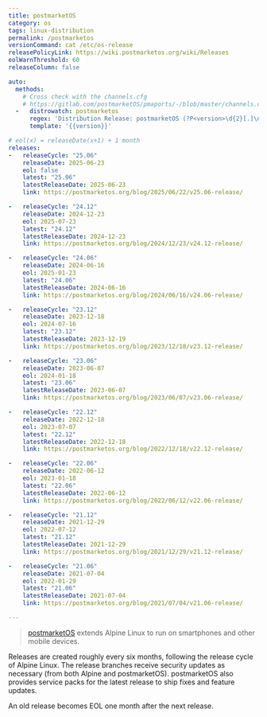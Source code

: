 ```yaml
---
title: postmarketOS
category: os
tags: linux-distribution
permalink: /postmarketos
versionCommand: cat /etc/os-release
releasePolicyLink: https://wiki.postmarketos.org/wiki/Releases
eolWarnThreshold: 60
releaseColumn: false

auto:
  methods:
    # Cross check with the channels.cfg
    # https://gitlab.com/postmarketOS/pmaports/-/blob/master/channels.cfg?ref_type=heads
  -   distrowatch: postmarketos
      regex: 'Distribution Release: postmarketOS (?P<version>\d{2}[.]\d{2})'
      template: '{{version}}'

# eol(x) = releaseDate(x+1) + 1 month
releases:
-   releaseCycle: "25.06"
    releaseDate: 2025-06-23
    eol: false
    latest: "25.06"
    latestReleaseDate: 2025-06-23
    link: https://postmarketos.org/blog/2025/06/22/v25.06-release/

-   releaseCycle: "24.12"
    releaseDate: 2024-12-23
    eol: 2025-07-23
    latest: "24.12"
    latestReleaseDate: 2024-12-23
    link: https://postmarketos.org/blog/2024/12/23/v24.12-release/

-   releaseCycle: "24.06"
    releaseDate: 2024-06-16
    eol: 2025-01-23
    latest: "24.06"
    latestReleaseDate: 2024-06-16
    link: https://postmarketos.org/blog/2024/06/16/v24.06-release/

-   releaseCycle: "23.12"
    releaseDate: 2023-12-18
    eol: 2024-07-16
    latest: "23.12"
    latestReleaseDate: 2023-12-19
    link: https://postmarketos.org/blog/2023/12/18/v23.12-release/

-   releaseCycle: "23.06"
    releaseDate: 2023-06-07
    eol: 2024-01-18
    latest: "23.06"
    latestReleaseDate: 2023-06-07
    link: https://postmarketos.org/blog/2023/06/07/v23.06-release/

-   releaseCycle: "22.12"
    releaseDate: 2022-12-18
    eol: 2023-07-07
    latest: "22.12"
    latestReleaseDate: 2022-12-18
    link: https://postmarketos.org/blog/2022/12/18/v22.12-release/

-   releaseCycle: "22.06"
    releaseDate: 2022-06-12
    eol: 2023-01-18
    latest: "22.06"
    latestReleaseDate: 2022-06-12
    link: https://postmarketos.org/blog/2022/06/12/v22.06-release/

-   releaseCycle: "21.12"
    releaseDate: 2021-12-29
    eol: 2022-07-12
    latest: "21.12"
    latestReleaseDate: 2021-12-29
    link: https://postmarketos.org/blog/2021/12/29/v21.12-release/

-   releaseCycle: "21.06"
    releaseDate: 2021-07-04
    eol: 2022-01-29
    latest: "21.06"
    latestReleaseDate: 2021-07-04
    link: https://postmarketos.org/blog/2021/07/04/v21.06-release/

---
```


> [postmarketOS](https://postmarketos.org/) extends Alpine Linux
> to run on smartphones and other mobile devices.

Releases are created roughly every six months, following the release cycle of Alpine Linux.
The release branches receive security updates as necessary (from both Alpine and postmarketOS).
postmarketOS also provides service packs for the latest release to ship fixes and feature updates.

An old release becomes EOL one month after the next release.
